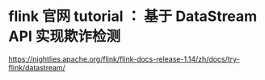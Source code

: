 # flink 官网 tutorial ： 基于 DataStream API 实现欺诈检测

https://nightlies.apache.org/flink/flink-docs-release-1.14/zh/docs/try-flink/datastream/

